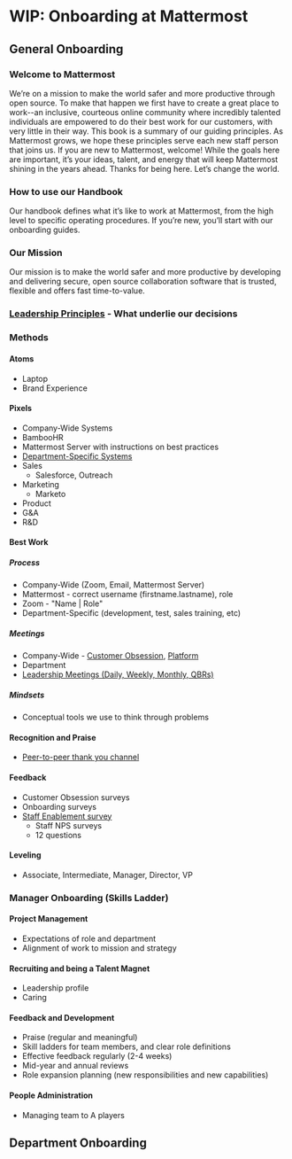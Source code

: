 # WIP: Onboarding at Mattermost

## General Onboarding

### Welcome to Mattermost

We’re on a mission to make the world safer and more productive through open source. To make that happen we first have to create a great place to work--an inclusive, courteous online community where incredibly talented individuals are empowered to do their best work for our customers, with very little in their way. This book is a summary of our guiding principles. As Mattermost grows, we hope these principles serve each new staff person that joins us. If you are new to Mattermost, welcome! While the goals here are important, it’s your ideas, talent, and energy that will keep Mattermost shining in the years ahead. Thanks for being here. Let’s change the world.

### How to use our Handbook

Our handbook defines what it’s like to work at Mattermost, from the high level to specific operating procedures. If you’re new, you’ll start with our onboarding guides.

### Our Mission

Our mission is to make the world safer and more productive by developing and delivering secure, open source collaboration software that is trusted, flexible and offers fast time-to-value.

### [Leadership Principles](https://docs.mattermost.com/process/handbook.html#leadership-principles) - What underlie our decisions

### Methods

#### Atoms

- Laptop
- Brand Experience

#### Pixels
 -  Company-Wide Systems
  - BambooHR
  - Mattermost Server with instructions on best practices
 -  [Department-Specific Systems](https://airtable.com/shrwSRirvgm3Ayg31/tblI4gu3oPUiZazs8?blocks=hide)
  - Sales
    - Salesforce, Outreach
  - Marketing
    - Marketo
  - Product
  - G&A
  - R&D
  
 #### Best Work
 ##### Process
 - Company-Wide (Zoom, Email, Mattermost Server)
  - Mattermost - correct username (firstname.lastname), role
  - Zoom - "Name | Role"
 -  Department-Specific (development, test, sales training, etc)
 ##### Meetings
  - Company-Wide - [Customer Obsession](https://github.com/mattermost/docs/blob/9a23f7757f9cc396c7831d80c16a46d59a407a37/source/process/training.rst#customer-obsession-all-hands-meeting), [Platform](https://github.com/mattermost/docs/blob/9a23f7757f9cc396c7831d80c16a46d59a407a37/source/process/training.rst#platform-meeting)
  - Department
  - [Leadership Meetings (Daily, Weekly, Monthly, QBRs)](http://handbook.mattermost.com/guides/leadership-meetings.html)
  ##### Mindsets
  - Conceptual tools we use to think through problems
  #### Recognition and Praise
  - [Peer-to-peer thank you channel](https://community.mattermost.com/core/channels/thank-you)
  #### Feedback
  - Customer Obsession surveys
  - Onboarding surveys
  - [Staff Enablement survey](https://docs.google.com/forms/d/1RwHyliyW6-Hh87K0L9srNB2qpDdgnu1_THcgg4lfgRs/edit)
    - Staff NPS surveys
    - 12 questions
   #### Leveling
   -  Associate, Intermediate, Manager, Director, VP
   ### Manager Onboarding (Skills Ladder)
   #### Project Management
   -  Expectations of role and department
   -  Alignment of work to mission and strategy
   #### Recruiting and being a Talent Magnet 
   - Leadership profile
   - Caring
   #### Feedback and Development
   -  Praise (regular and meaningful)
   -  Skill ladders for team members, and clear role definitions
   -  Effective feedback regularly (2-4 weeks)
   -  Mid-year and annual reviews
   -  Role expansion planning (new responsibilities and new capabilities)
   #### People Administration
   -  Managing team to A players
   ## Department Onboarding
